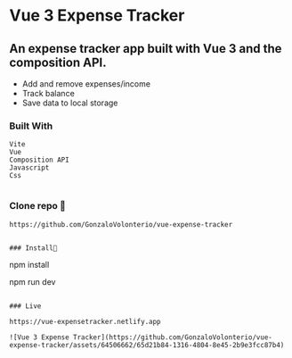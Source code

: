 # Vue 3 Expense Tracker

 ## An expense tracker app built with Vue 3 and the composition API.

- Add and remove expenses/income
- Track balance
- Save data to local storage

 ### Built With

```
Vite
Vue
Composition API
Javascript
Css


```

### Clone repo 🔧

```
https://github.com/GonzaloVolonterio/vue-expense-tracker


### Install🔧

```
npm install

npm run dev
```

### Live

https://vue-expensetracker.netlify.app

![Vue 3 Expense Tracker](https://github.com/GonzaloVolonterio/vue-expense-tracker/assets/64506662/65d21b84-1316-4804-8e45-2b9e3fcc87b4)


